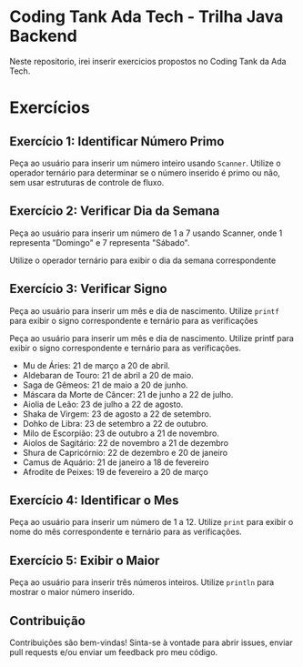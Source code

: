 # Coding Tank Ada Tech - Trilha Java Backend

Neste repositorio, irei inserir exercicios propostos no Coding Tank da Ada Tech.

# Exercícios
## Exercício 1: Identificar Número Primo
Peça ao usuário para inserir um número inteiro usando `Scanner`. Utilize o operador ternário para determinar se o
número inserido é primo ou não, sem usar estruturas de
controle de fluxo.

## Exercício 2: Verificar Dia da Semana
Peça ao usuário para inserir um número de 1 a 7 usando
Scanner, onde 1 representa "Domingo" e 7 representa
"Sábado".

Utilize o operador ternário para exibir o dia da semana
correspondente

##  Exercício 3: Verificar Signo
Peça ao usuário para inserir um mês e dia de nascimento.
Utilize `printf` para exibir o signo correspondente e
ternário para as verificações

Peça ao usuário para inserir um mês e dia de nascimento.
Utilize printf para exibir o signo correspondente e
ternário para as verificações.

- Mu de Áries: 21 de março a 20 de abril.
- Aldebaran de Touro: 21 de abril a 20 de maio.
- Saga de Gêmeos: 21 de maio a 20 de junho. 
- Máscara da Morte de Câncer: 21 de junho a 22 de julho.
- Aiolia de Leão: 23 de julho a 22 de agosto.
- Shaka de Virgem: 23 de agosto a 22 de setembro.
- Dohko de Libra: 23 de setembro a 22 de outubro.
- Milo de Escorpião: 23 de outubro a 21 de novembro.
- Aiolos de Sagitário: 22 de novembro a 21 de dezembro
- Shura de Capricórnio: 22 de dezembro e 20 de janeiro
- Camus de Aquário: 21 de janeiro a 18 de fevereiro
- Afrodite de Peixes: 19 de fevereiro a 20 de março

##  Exercício 4: Identificar o Mes
Peça ao usuário para inserir um número de 1 a 12. Utilize
`print` para exibir o nome do mês correspondente e ternário
para as verificações.

## Exercício 5: Exibir o Maior
Peça ao usuário para inserir três números inteiros. Utilize
`println` para mostrar o maior número inserido.

## Contribuição
Contribuições são bem-vindas! Sinta-se à vontade para abrir issues, enviar pull requests e/ou enviar um feedback pro meu código.
